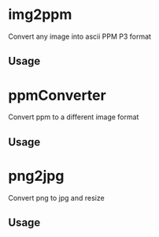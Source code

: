 # img2ppm
Convert any image into ascii PPM P3 format
## Usage



# ppmConverter
Convert ppm to a different image format

## Usage



# png2jpg
Convert png to jpg and resize

## Usage



